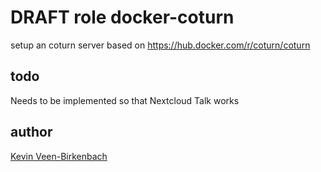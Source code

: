 # DRAFT role docker-coturn
setup an coturn server based on https://hub.docker.com/r/coturn/coturn

## todo

Needs to be implemented so that Nextcloud Talk works

## author 
[Kevin Veen-Birkenbach](https://www.veen.world)